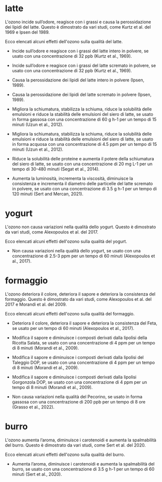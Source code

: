 # latte

L'ozono incide sull’odore, reagisce con i grassi e causa la perossidazione dei lipidi del latte. Questo è dimostrato da vari studi, come Kurtz et al. del 1969 e Ipsen del 1989.

Ecco elencati alcuni effetti dell'ozono sulla qualità del latte.

- Incide sull’odore e reagisce con i grassi del latte intero in polvere, se usato con una concentrazione di 32 ppb (Kurtz et al., 1969).

- Incide sull’odore e reagisce con i grassi del latte scremato in polvere, se usato con una concentrazione di 32 ppb (Kurtz et al., 1969).

- Causa la perossidazione dei lipidi del latte intero in polvere (Ipsen, 1989).

- Causa la perossidazione dei lipidi del latte scremato in polvere (Ipsen, 1989).

- Migliora la schiumatura, stabilizza la schiuma, riduce la solubilità delle emulsioni e riduce la stabilità delle emulsioni del siero di latte, se usato in forma gassosa con una concentrazione di 60 g h-1 per un tempo di 15 minuti (Uzun et al., 2012).

- Migliora la schiumatura, stabilizza la schiuma, riduce la solubilità delle emulsioni e riduce la stabilità delle emulsioni del siero di latte, se usato in forma acquosa con una concentrazione di 4.5 ppm per un tempo di 15 minuti (Uzun et al., 2012).

- Riduce la solubilità delle proteine e aumenta il potere della schiumatura del siero di latte, se usato con una concentrazione di 20 mg L-1 per un tempo di 30-480 minuti (Segat et al., 2014).

- Aumenta la luminosità, incrementa la viscosità, diminuisce la consistenza e incrementa il diametro delle particelle del latte scremato in polvere, se usato con una concentrazione di 3.5 g h-1 per un tempo di 120 minuti (Sert and Mercan, 2021).

# yogurt

L'ozono non causa variazioni nella qualità dello yogurt. Questo è dimostrato da vari studi, come Alexopoulos et al. del 2017.

Ecco elencati alcuni effetti dell'ozono sulla qualità del yogurt.

- Non causa variazioni nella qualità dello yogurt, se usato con una concentrazione di 2.5-3 ppm per un tempo di 60 minuti (Alexopoulos et al., 2017).

# formaggio

L'ozono deteriora il colore, deteriora il sapore e deteriora la consistenza del formaggio. Questo è dimostrato da vari studi, come Alexopoulos et al. del 2017 e Morandi et al. del 2009.

Ecco elencati alcuni effetti dell'ozono sulla qualità del formaggio.

- Deteriora il colore, deteriora il sapore e deteriora la consistenza del Feta, se usato per un tempo di 60 minuti (Alexopoulos et al., 2017).

- Modifica il sapore e diminuisce i composti derivati dalla lipolisi della Ricotta Salata, se usato con una concentrazione di 4 ppm per un tempo di 8 minuti (Morandi et al., 2009).

- Modifica il sapore e diminuisce i composti derivati dalla lipolisi del Taleggio DOP, se usato con una concentrazione di 4 ppm per un tempo di 8 minuti (Morandi et al., 2009).

- Modifica il sapore e diminuisce i composti derivati dalla lipolisi Gorgonzola DOP, se usato con una concentrazione di 4 ppm per un tempo di 8 minuti (Morandi et al., 2009).

- Non causa variazioni nella qualità del Pecorino, se usato in forma gassosa con una concentrazione di 200 ppb per un tempo di 8 ore (Grasso et al., 2022).

# burro

L'ozono aumenta l’aroma, diminuisce i carotenoidi e aumenta la spalmabilità del burro. Questo è dimostrato da vari studi, come Sert et al. del 2020.

Ecco elencati alcuni effetti dell'ozono sulla qualità del burro.

- Aumenta l’aroma, diminuisce i carotenoidi e aumenta la spalmabilità del burro, se usato con una concentrazione di 3.5 g h-1 per un tempo di 60 minuti (Sert et al., 2020).

